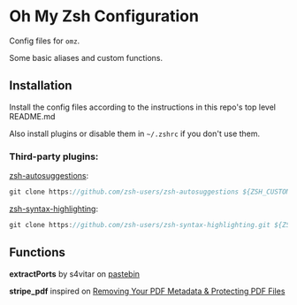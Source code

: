 # Oh My Zsh Configuration

Config files for `omz`.

Some basic aliases and custom functions.

## Installation
Install the config files according to the instructions in this repo's top level README.md

Also install plugins or disable them in `~/.zshrc` if you don't use them.

### Third-party plugins:

[zsh-autosuggestions](https://github.com/zsh-users/zsh-autosuggestions):
```jsx
git clone https://github.com/zsh-users/zsh-autosuggestions ${ZSH_CUSTOM:-~/.oh-my-zsh/custom}/plugins/zsh-autosuggestions
```

[zsh-syntax-highlighting](https://github.com/zsh-users/zsh-syntax-highlighting.git):
```jsx
git clone https://github.com/zsh-users/zsh-syntax-highlighting.git ${ZSH_CUSTOM:-~/.oh-my-zsh/custom}/plugins/zsh-syntax-highlighting
```

## Functions

**extractPorts** by s4vitar on [pastebin](https://pastebin.com/tYpwpauW) 

**stripe_pdf** inspired on [Removing Your PDF Metadata & Protecting PDF Files](https://blog.joshlemon.com.au/removing-your-pdf-metadata-protecting-pdf-files-a1cf32fcdd1a)

